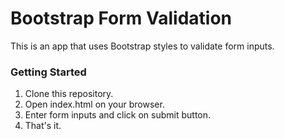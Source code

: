 # Bootstrap Form Validation

This is an app that uses Bootstrap styles to validate form inputs.

### Getting Started

1. Clone this repository.
2. Open index.html on your browser.
3. Enter form inputs and click on submit button.
4. That's it.